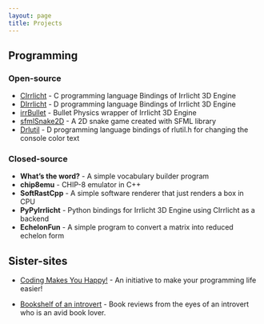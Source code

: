 ```yaml
---
layout: page
title: Projects
---
```



## Programming
### Open-source

* [CIrrlicht](https://github.com/danyalzia/CIrrlicht) - C programming language Bindings of Irrlicht 3D Engine
* [DIrrlicht](https://github.com/danyalzia/DIrrlicht) - D programming language Bindings of Irrlicht 3D Engine
* [irrBullet](https://github.com/danyalzia/irrBullet) - Bullet Physics wrapper of Irrlicht 3D Engine
* [sfmlSnake2D](https://github.com/danyalzia/sfmlSnake2D) - A 2D snake game created with SFML library
* [Drlutil](https://github.com/danyalzia/Drlutil) - D programming language bindings of rlutil.h for changing the console color text

### Closed-source
* **What’s the word?** - A simple vocabulary builder program
* **chip8emu** - CHIP-8 emulator in C++
* **SoftRastCpp** - A simple software renderer that just renders a box in CPU
* **PyPyIrrlicht** - Python bindings for Irrlicht 3D Engine using CIrrlicht as a backend
* **EchelonFun** - A simple program to convert a matrix into reduced echelon form


## Sister-sites
* [Coding Makes You Happy!](http://codingmakesyouhappy.com/) - An initiative to make your programming life easier!

* [Bookshelf of an introvert](http://bookshelfofanintrovert.blogspot.com/) - Book reviews from the eyes of an introvert who is an avid book lover.


